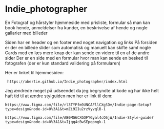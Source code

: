 # Indie_photographer

En Fotograf og hårstyler hjemmeside med prisliste, formular så man kan book hende, anmeldelser fra kunder, en beskrivelse af hende og nogle gallarier med billeder

Siden har en header og en footer med noget navigation og links
På forsiden er der en billede slider som automatisk og manuelt kan skifte samt nogle Cards med en læs mere knap der kan sende en videre til en af de andre sider
Der er en side med en formular hvor man kan sende en besked til fotografen (der er kun standard validering på formularen) 


Her er linket til hjemmesiden:

     https://abertie.github.io/Indie_photographer/index.html

Jeg ændrede meget på udseendet da jeg begryndte at kode og har ikke helt haft tid til at ændre stylguiden men her er link til dem:

    https://www.figma.com/file/rl3TYPfm9UNCAFllCXgSDv/Indie-page-Setup?type=design&node-id=0%3A1&t=mZi9IIu2rzVyvqlB-1

    https://www.figma.com/file/AB0MG6CXGQFYGyal4cO6jW/Indie-Style-guide?type=design&node-id=0%3A1&t=Ijqq4cBwSEpqongk-1
